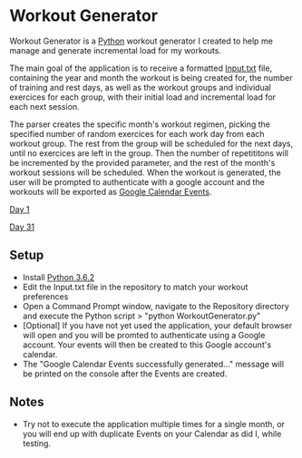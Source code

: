 # Workout Generator
Workout Generator is a [Python](https://www.python.org/) workout generator I created to help me manage and generate incremental load for my workouts. 

The main goal of the application is to receive a formatted [Input.txt](https://github.com/ivan-zdravkov/workout-generator/raw/develop/Examples/Input.JPG) file, containing the year and month the workout is being created for, the number of training and rest days, as well as the workout groups and individual exercices for each group, with their initial load and incremental load for each next session. 

The parser creates the specific month's workout regimen, picking the specified number of random exercices for each work day from each workout group. The rest from the group will be scheduled for the next days, until no exercices are left in the group. Then the number of repetititons will be incremented by the provided parameter, and the rest of the month's workout sessions will be scheduled. When the workout is generated, the user will be prompted to authenticate with a google account and the workouts will be exported as [Google Calendar Events](https://github.com/ivan-zdravkov/workout-generator/raw/develop/Examples/Workout.jpg).

[Day 1](https://github.com/ivan-zdravkov/workout-generator/raw/develop/Examples/Day1.JPG)

[Day 31](https://github.com/ivan-zdravkov/workout-generator/raw/develop/Examples/Day31.JPG)

## Setup
* Install [Python 3.6.2](https://www.python.org/downloads/)
* Edit the Input.txt file in the repository to match your workout preferences
* Open a Command Prompt window, navigate to the Repository directory and execute the Python script > "python WorkoutGenerator.py" 
* [Optional] If you have not yet used the application, your default browser will open and you will be promted to authenticate using a Google account. Your events will then be created to this Google account's calendar.
* The "Google Calendar Events successfully generated..." message will be printed on the console after the Events are created.

## Notes
* Try not to execute the application multiple times for a single month, or you will end up with duplicate Events on your Calendar as did I, while testing.
